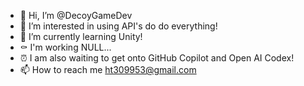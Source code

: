 - 👋 Hi, I’m @DecoyGameDev
- 👀 I’m interested in using API's do do everything!
- 🌱 I’m currently learning Unity!
- ⚰️ I'm working NULL...
- ⏰ I am also waiting to get onto GitHub Copilot and Open AI Codex!
- 📫 How to reach me ht309953@gmail.com

